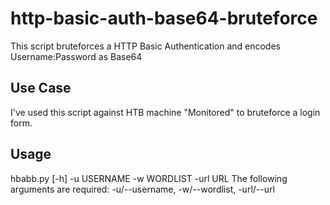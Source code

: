 # http-basic-auth-base64-bruteforce
This script bruteforces a HTTP Basic Authentication and encodes Username:Password as Base64 

## Use Case
I've used this script against HTB machine "Monitored" to bruteforce a login form.

## Usage
hbabb.py [-h] -u USERNAME -w WORDLIST -url URL
The following arguments are required: -u/--username, -w/--wordlist, -url/--url
